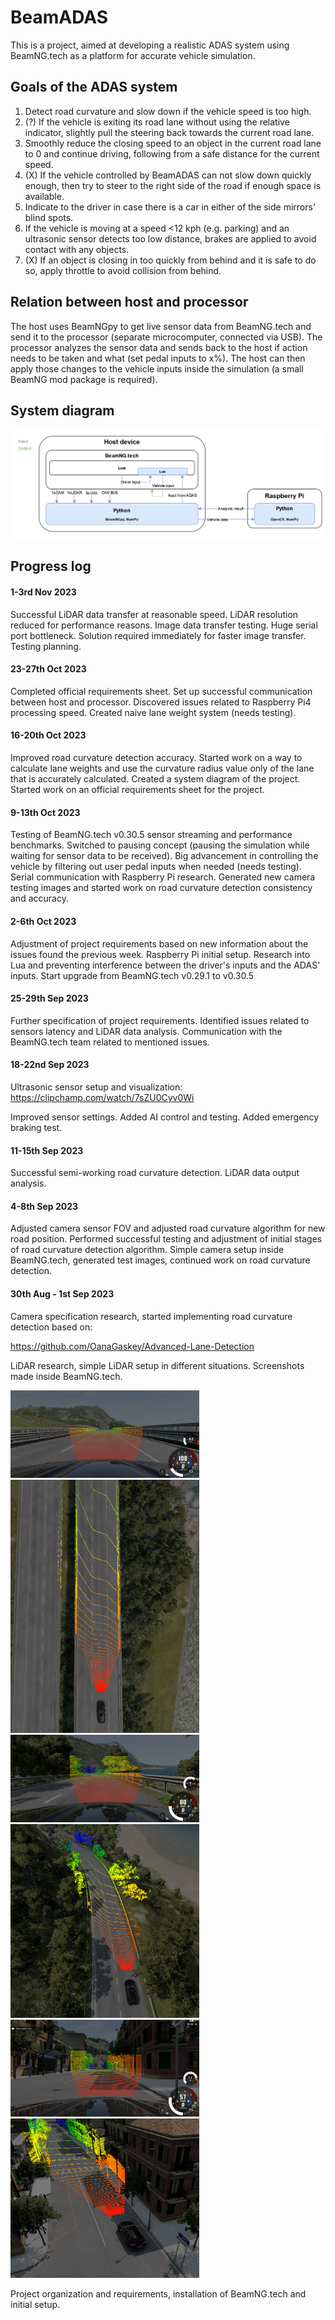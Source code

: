 # BeamADAS
This is a project, aimed at developing a realistic ADAS system using BeamNG.tech as a platform for accurate vehicle simulation.

## Goals of the ADAS system
1. Detect road curvature and slow down if the vehicle speed is too high.
2. (?) If the vehicle is exiting its road lane without using the relative indicator, slightly pull the steering back towards the current road lane.
3. Smoothly reduce the closing speed to an object in the current road lane to 0 and continue driving, following from a safe distance for the current speed.
4. (X) If the vehicle controlled by BeamADAS can not slow down quickly enough, then try to steer to the right side of the road if enough space is available.
5. Indicate to the driver in case there is a car in either of the side mirrors' blind spots.
6. If the vehicle is moving at a speed <12 kph (e.g. parking) and an ultrasonic sensor detects too low distance, brakes are applied to avoid contact with any objects.
7. (X) If an object is closing in too quickly from behind and it is safe to do so, apply throttle to avoid collision from behind.

## Relation between host and processor
The host uses BeamNGpy to get live sensor data from BeamNG.tech and send it to the processor (separate microcomputer, connected via USB). The processor analyzes the sensor data and sends back to the host if action needs to be taken and what (set pedal inputs to x%). The host can then apply those changes to the vehicle inputs inside the simulation (a small BeamNG mod package is required). 

## System diagram
<img src="https://github.com/Quant14/BeamADAS/blob/main/media/beamadas_diagram.png?raw=true">

## Progress log
#### 1-3rd Nov 2023
Successful LiDAR data transfer at reasonable speed. LiDAR resolution reduced for performance reasons.
Image data transfer testing. Huge serial port bottleneck. Solution required immediately for faster image transfer.
Testing planning.
#### 23-27th Oct 2023
Completed official requirements sheet.
Set up successful communication between host and processor. 
Discovered issues related to Raspberry Pi4 processing speed. 
Created naive lane weight system (needs testing).
#### 16-20th Oct 2023
Improved road curvature detection accuracy.
Started work on a way to calculate lane weights and use the curvature radius value only of the lane that is accurately calculated.
Created a system diagram of the project.
Started work on an official requirements sheet for the project.
#### 9-13th Oct 2023
Testing of BeamNG.tech v0.30.5 sensor streaming and performance benchmarks.
Switched to pausing concept (pausing the simulation while waiting for sensor data to be received).
Big advancement in controlling the vehicle by filtering out user pedal inputs when needed (needs testing).
Serial communication with Raspberry Pi research.
Generated new camera testing images and started work on road curvature detection consistency and accuracy.
#### 2-6th Oct 2023
Adjustment of project requirements based on new information about the issues found the previous week.
Raspberry Pi initial setup.
Research into Lua and preventing interference between the driver's inputs and the ADAS' inputs.
Start upgrade from BeamNG.tech v0.29.1 to v0.30.5
#### 25-29th Sep 2023
Further specification of project requirements.
Identified issues related to sensors latency and LiDAR data analysis. 
Communication with the BeamNG.tech team related to mentioned issues.
#### 18-22nd Sep 2023
Ultrasonic sensor setup and visualization: https://clipchamp.com/watch/7sZU0Cyv0Wi

Improved sensor settings.
Added AI control and testing.
Added emergency braking test.
#### 11-15th Sep 2023
Successful semi-working road curvature detection.
LiDAR data output analysis.
#### 4-8th Sep 2023
Adjusted camera sensor FOV and adjusted road curvature algorithm for new road position.
Performed successful testing and adjustment of initial stages of road curvature detection algorithm.
Simple camera setup inside BeamNG.tech, generated test images, continued work on road curvature detection.
#### 30th Aug - 1st Sep 2023
Camera specification research, started implementing road curvature detection based on:

https://github.com/OanaGaskey/Advanced-Lane-Detection

LiDAR research, simple LiDAR setup in different situations. Screenshots made inside BeamNG.tech.

<img src="https://github.com/Quant14/BeamADAS/blob/main/media/highway_hood.png?raw=true" width=60%>
<img src="https://github.com/Quant14/BeamADAS/blob/main/media/highway_outside.png?raw=true" width=60%>
<img src="https://github.com/Quant14/BeamADAS/blob/main/media/countryside_hood.png?raw=true" width=60%>
<img src="https://github.com/Quant14/BeamADAS/blob/main/media/countryside_outside.png?raw=true" width=60%>
<img src="https://github.com/Quant14/BeamADAS/blob/main/media/town_hood.png?raw=true" width=60%>
<img src="https://github.com/Quant14/BeamADAS/blob/main/media/town_outside.png?raw=true" width=60%>

Project organization and requirements, installation of BeamNG.tech and initial setup.
